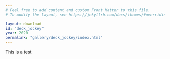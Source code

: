 ```yaml
---
# Feel free to add content and custom Front Matter to this file.
# To modify the layout, see https://jekyllrb.com/docs/themes/#overriding-theme-defaults

layout: download
id: "deck_jockey"
year: 2020
permalink: "gallery/deck_jockey/index.html"
---
```


This is a test